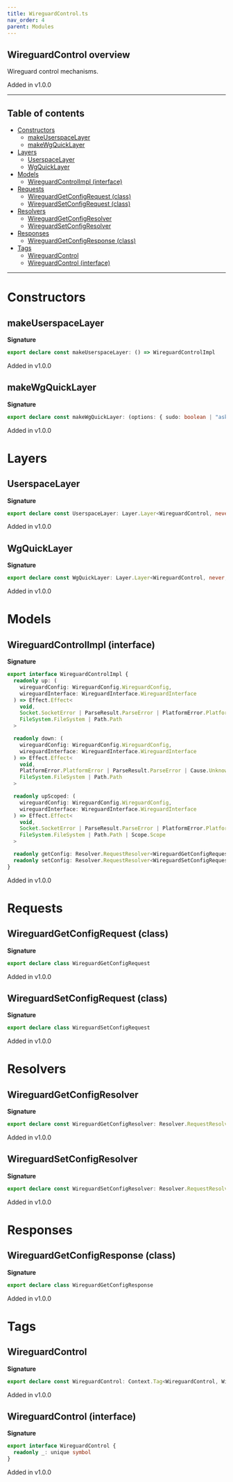 ```yaml
---
title: WireguardControl.ts
nav_order: 4
parent: Modules
---
```


## WireguardControl overview

Wireguard control mechanisms.

Added in v1.0.0

---

<h2 class="text-delta">Table of contents</h2>

- [Constructors](#constructors)
  - [makeUserspaceLayer](#makeuserspacelayer)
  - [makeWgQuickLayer](#makewgquicklayer)
- [Layers](#layers)
  - [UserspaceLayer](#userspacelayer)
  - [WgQuickLayer](#wgquicklayer)
- [Models](#models)
  - [WireguardControlImpl (interface)](#wireguardcontrolimpl-interface)
- [Requests](#requests)
  - [WireguardGetConfigRequest (class)](#wireguardgetconfigrequest-class)
  - [WireguardSetConfigRequest (class)](#wireguardsetconfigrequest-class)
- [Resolvers](#resolvers)
  - [WireguardGetConfigResolver](#wireguardgetconfigresolver)
  - [WireguardSetConfigResolver](#wireguardsetconfigresolver)
- [Responses](#responses)
  - [WireguardGetConfigResponse (class)](#wireguardgetconfigresponse-class)
- [Tags](#tags)
  - [WireguardControl](#wireguardcontrol)
  - [WireguardControl (interface)](#wireguardcontrol-interface)

---

# Constructors

## makeUserspaceLayer

**Signature**

```ts
export declare const makeUserspaceLayer: () => WireguardControlImpl
```

Added in v1.0.0

## makeWgQuickLayer

**Signature**

```ts
export declare const makeWgQuickLayer: (options: { sudo: boolean | "ask" }) => WireguardControlImpl
```

Added in v1.0.0

# Layers

## UserspaceLayer

**Signature**

```ts
export declare const UserspaceLayer: Layer.Layer<WireguardControl, never, never>
```

Added in v1.0.0

## WgQuickLayer

**Signature**

```ts
export declare const WgQuickLayer: Layer.Layer<WireguardControl, never, never>
```

Added in v1.0.0

# Models

## WireguardControlImpl (interface)

**Signature**

```ts
export interface WireguardControlImpl {
  readonly up: (
    wireguardConfig: WireguardConfig.WireguardConfig,
    wireguardInterface: WireguardInterface.WireguardInterface
  ) => Effect.Effect<
    void,
    Socket.SocketError | ParseResult.ParseError | PlatformError.PlatformError | Cause.UnknownException,
    FileSystem.FileSystem | Path.Path
  >

  readonly down: (
    wireguardConfig: WireguardConfig.WireguardConfig,
    wireguardInterface: WireguardInterface.WireguardInterface
  ) => Effect.Effect<
    void,
    PlatformError.PlatformError | ParseResult.ParseError | Cause.UnknownException,
    FileSystem.FileSystem | Path.Path
  >

  readonly upScoped: (
    wireguardConfig: WireguardConfig.WireguardConfig,
    wireguardInterface: WireguardInterface.WireguardInterface
  ) => Effect.Effect<
    void,
    Socket.SocketError | ParseResult.ParseError | PlatformError.PlatformError | Cause.UnknownException,
    FileSystem.FileSystem | Path.Path | Scope.Scope
  >

  readonly getConfig: Resolver.RequestResolver<WireguardGetConfigRequest, never>
  readonly setConfig: Resolver.RequestResolver<WireguardSetConfigRequest, never>
}
```

Added in v1.0.0

# Requests

## WireguardGetConfigRequest (class)

**Signature**

```ts
export declare class WireguardGetConfigRequest
```

Added in v1.0.0

## WireguardSetConfigRequest (class)

**Signature**

```ts
export declare class WireguardSetConfigRequest
```

Added in v1.0.0

# Resolvers

## WireguardGetConfigResolver

**Signature**

```ts
export declare const WireguardGetConfigResolver: Resolver.RequestResolver<WireguardGetConfigRequest, never>
```

Added in v1.0.0

## WireguardSetConfigResolver

**Signature**

```ts
export declare const WireguardSetConfigResolver: Resolver.RequestResolver<WireguardSetConfigRequest, never>
```

Added in v1.0.0

# Responses

## WireguardGetConfigResponse (class)

**Signature**

```ts
export declare class WireguardGetConfigResponse
```

Added in v1.0.0

# Tags

## WireguardControl

**Signature**

```ts
export declare const WireguardControl: Context.Tag<WireguardControl, WireguardControlImpl>
```

Added in v1.0.0

## WireguardControl (interface)

**Signature**

```ts
export interface WireguardControl {
  readonly _: unique symbol
}
```

Added in v1.0.0
